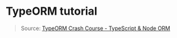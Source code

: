 # TypeORM tutorial

> Source: [TypeORM Crash Course - TypeScript & Node ORM](https://www.youtube.com/watch?v=JaTbzPcyiOE)
